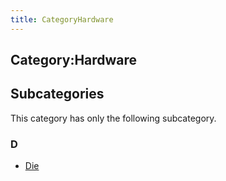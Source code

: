 ```yaml
---
title: CategoryHardware
---
```

## Category:Hardware



## Subcategories

This category has only the following subcategory.

### D

- [Die](Category:Die "Category:Die")

